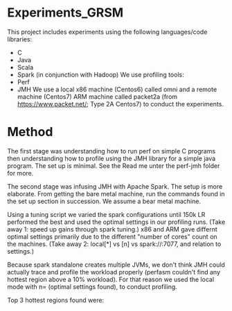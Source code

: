 # Experiments_GRSM
This project includes experiments using the following languages/code libraries:
  + C
  + Java
  + Scala
  + Spark (in conjunction with Hadoop)
We use profiling tools:
  + Perf
  + JMH
We use a local x86 machine (Centos6) called omni and a remote machine (Centos7) ARM machine called packet2a (from https://www.packet.net/; Type 2A Centos7) to conduct the experiments.
  
# Method
The first stage was understanding how to run perf on simple C programs then understanding how to profile using the JMH library for a simple java program. The set up is minimal. See the Read me unter the perf-jmh folder for more.

The second stage was infusing JMH with Apache Spark. The setup is more elaborate. From getting the bare metal machine, run the commands found in the set up section in succession. We assume a bear metal machine.

Using a tuning script we varied the spark configurations until 150k LR performed the best and used the optimal settings in our profiling runs. (Take away 1: speed up gains through spark tuning.) x86 and ARM gave differnt optimal settings primarily due to the different "number of cores" count on the machines. (Take away 2: local[*] vs [n] vs spark://<url>:7077, and relation to settings.)

Because spark standalone creates multiple JVMs, we don't think JMH could actually trace and profile the workload properly (perfasm couldn't find any hottest region above a 10% workload). For that reason we used the local mode with n= (optimal settings found), to conduct profiling. 

Top 3 hottest regions found were:


